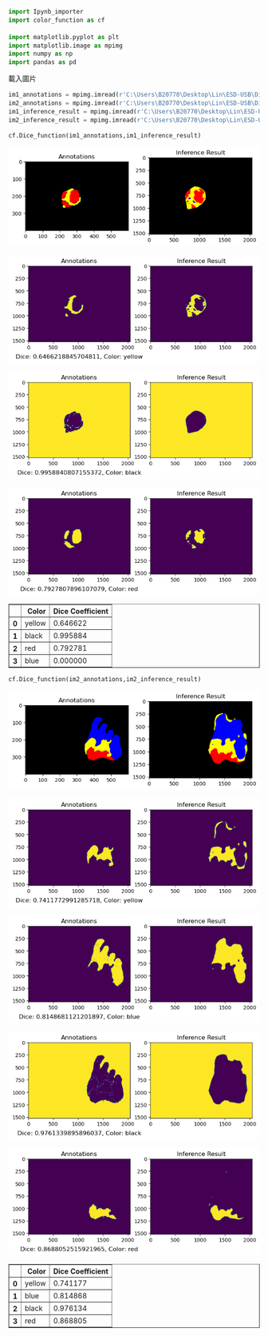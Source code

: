 ```python
import Ipynb_importer 
import color_function as cf

import matplotlib.pyplot as plt
import matplotlib.image as mpimg
import numpy as np
import pandas as pd
```

載入圖片


```python
im1_annotations = mpimg.imread(r'C:\Users\B20770\Desktop\Lin\ESD-USB\Dice計算\annotations\1531727270000.png')
im2_annotations = mpimg.imread(r'C:\Users\B20770\Desktop\Lin\ESD-USB\Dice計算\annotations\1534297416000.png')
im1_inference_result = mpimg.imread(r'C:\Users\B20770\Desktop\Lin\ESD-USB\Dice計算\inference_result\1531727270000.png')
im2_inference_result = mpimg.imread(r'C:\Users\B20770\Desktop\Lin\ESD-USB\Dice計算\inference_result\1534297416000.png')
```


```python
cf.Dice_function(im1_annotations,im1_inference_result)
```


    
![png](output_3_0.png)
    



    
![png](output_3_1.png)
    



    
![png](output_3_2.png)
    



    
![png](output_3_3.png)
    





<div>
<style scoped>
    .dataframe tbody tr th:only-of-type {
        vertical-align: middle;
    }

    .dataframe tbody tr th {
        vertical-align: top;
    }

    .dataframe thead th {
        text-align: right;
    }
</style>
<table border="1" class="dataframe">
  <thead>
    <tr style="text-align: right;">
      <th></th>
      <th>Color</th>
      <th>Dice Coefficient</th>
    </tr>
  </thead>
  <tbody>
    <tr>
      <th>0</th>
      <td>yellow</td>
      <td>0.646622</td>
    </tr>
    <tr>
      <th>1</th>
      <td>black</td>
      <td>0.995884</td>
    </tr>
    <tr>
      <th>2</th>
      <td>red</td>
      <td>0.792781</td>
    </tr>
    <tr>
      <th>3</th>
      <td>blue</td>
      <td>0.000000</td>
    </tr>
  </tbody>
</table>
</div>




```python
cf.Dice_function(im2_annotations,im2_inference_result)
```


    
![png](output_4_0.png)
    



    
![png](output_4_1.png)
    



    
![png](output_4_2.png)
    



    
![png](output_4_3.png)
    



    
![png](output_4_4.png)
    





<div>
<style scoped>
    .dataframe tbody tr th:only-of-type {
        vertical-align: middle;
    }

    .dataframe tbody tr th {
        vertical-align: top;
    }

    .dataframe thead th {
        text-align: right;
    }
</style>
<table border="1" class="dataframe">
  <thead>
    <tr style="text-align: right;">
      <th></th>
      <th>Color</th>
      <th>Dice Coefficient</th>
    </tr>
  </thead>
  <tbody>
    <tr>
      <th>0</th>
      <td>yellow</td>
      <td>0.741177</td>
    </tr>
    <tr>
      <th>1</th>
      <td>blue</td>
      <td>0.814868</td>
    </tr>
    <tr>
      <th>2</th>
      <td>black</td>
      <td>0.976134</td>
    </tr>
    <tr>
      <th>3</th>
      <td>red</td>
      <td>0.868805</td>
    </tr>
  </tbody>
</table>
</div>




```python

```
